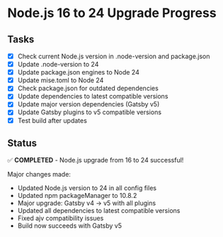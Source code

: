 # Node.js 16 to 24 Upgrade Progress

## Tasks

- [x] Check current Node.js version in .node-version and package.json
- [x] Update .node-version to 24
- [x] Update package.json engines to Node 24
- [x] Update mise.toml to Node 24
- [x] Check package.json for outdated dependencies
- [x] Update dependencies to latest compatible versions
- [x] Update major version dependencies (Gatsby v5)
- [x] Update Gatsby plugins to v5 compatible versions
- [x] Test build after updates

## Status

✅ **COMPLETED** - Node.js upgrade from 16 to 24 successful!

Major changes made:
- Updated Node.js version to 24 in all config files
- Updated npm packageManager to 10.8.2
- Major upgrade: Gatsby v4 → v5 with all plugins
- Updated all dependencies to latest compatible versions
- Fixed ajv compatibility issues
- Build now succeeds with Gatsby v5
